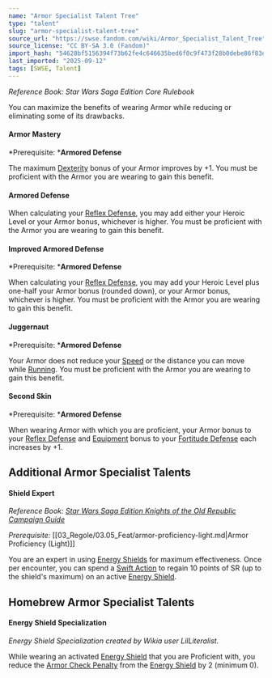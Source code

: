```yaml
---
name: "Armor Specialist Talent Tree"
type: "talent"
slug: "armor-specialist-talent-tree"
source_url: "https://swse.fandom.com/wiki/Armor_Specialist_Talent_Tree"
source_license: "CC BY-SA 3.0 (Fandom)"
import_hash: "54628bf5156394f73b62fe4c646635bed6f0c9f473f28b0debe86f83e6f16668"
last_imported: "2025-09-12"
tags: [SWSE, Talent]
---
```

*Reference Book: Star Wars Saga Edition Core Rulebook*

You can maximize the benefits of wearing Armor while reducing or eliminating some of its drawbacks.

#### **Armor Mastery**
*Prerequisite: ***Armored Defense**

The maximum [Dexterity](https://swse.fandom.com/wiki/Dexterity) bonus of your Armor improves by +1. You must be proficient with the Armor you are wearing to gain this benefit.

#### **Armored Defense**
When calculating your [Reflex Defense](https://swse.fandom.com/wiki/Reflex_Defense), you may add either your Heroic Level or your Armor bonus, whichever is higher. You must be proficient with the Armor you are wearing to gain this benefit.

#### **Improved Armored Defense**
*Prerequisite: ***Armored Defense**

When calculating your [Reflex Defense](https://swse.fandom.com/wiki/Reflex_Defense), you may add your Heroic Level plus one-half your Armor bonus (rounded down), or your Armor bonus, whichever is higher. You must be proficient with the Armor you are wearing to gain this benefit.

#### **Juggernaut**
*Prerequisite: ***Armored Defense**

Your Armor does not reduce your [Speed](https://swse.fandom.com/wiki/Speed) or the distance you can move while [Running](https://swse.fandom.com/wiki/Running). You must be proficient with the Armor you are wearing to gain this benefit.

#### **Second Skin**
*Prerequisite: ***Armored Defense**

When wearing Armor with which you are proficient, your Armor bonus to your [Reflex Defense](https://swse.fandom.com/wiki/Reflex_Defense) and [Equipment](https://swse.fandom.com/wiki/Equipment) bonus to your [Fortitude Defense](https://swse.fandom.com/wiki/Fortitude_Defense) each increases by +1.

## Additional Armor Specialist Talents

#### **Shield Expert**
*Reference Book: [Star Wars Saga Edition Knights of the Old Republic Campaign Guide](https://swse.fandom.com/wiki/Star_Wars_Saga_Edition_Knights_of_the_Old_Republic_Campaign_Guide)*

*Prerequisite:* [[03_Regole/03.05_Feat/armor-proficiency-light.md|Armor Proficiency (Light)]]

You are an expert in using [Energy Shields](https://swse.fandom.com/wiki/Energy_Shields) for maximum effectiveness. Once per encounter, you can spend a [Swift Action](https://swse.fandom.com/wiki/Swift_Action) to regain 10 points of SR (up to the shield's maximum) on an active [Energy Shield](https://swse.fandom.com/wiki/Energy_Shield).

## Homebrew Armor Specialist Talents

#### **Energy Shield Specialization**
*Energy Shield Specialization created by Wikia user LilLiteralist.*

While wearing an activated [Energy Shield](https://swse.fandom.com/wiki/Energy_Shield) that you are Proficient with, you reduce the [Armor Check Penalty](https://swse.fandom.com/wiki/Armor_Check_Penalty) from the [Energy Shield](https://swse.fandom.com/wiki/Energy_Shield) by 2 (minimum 0).